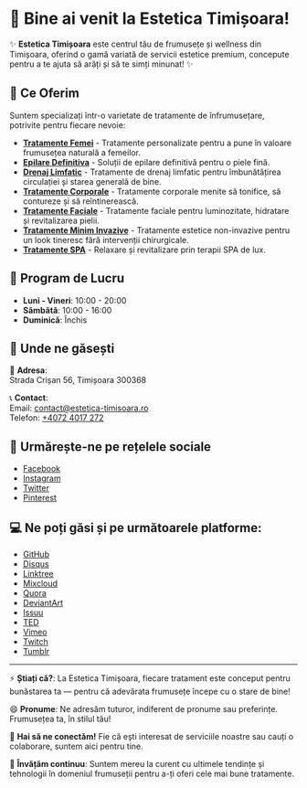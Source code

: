 # 👋 Bine ai venit la Estetica Timișoara!

✨ **Estetica Timișoara** este centrul tău de frumusețe și wellness din Timișoara, oferind o gamă variată de servicii estetice premium, concepute pentru a te ajuta să arăți și să te simți minunat! ✨

## 👀 Ce Oferim

Suntem specializați într-o varietate de tratamente de înfrumusețare, potrivite pentru fiecare nevoie:

- **[Tratamente Femei](https://estetica-timisoara.ro/tratamente-femei/)** - Tratamente personalizate pentru a pune în valoare frumusețea naturală a femeilor.
- **[Epilare Definitiva](https://estetica-timisoara.ro/epilare-definitiva-timisoara/)** - Soluții de epilare definitivă pentru o piele fină.
- **[Drenaj Limfatic](https://estetica-timisoara.ro/drenaj-limfatic-btl-lyphastim/)** - Tratamente de drenaj limfatic pentru îmbunătățirea circulației și starea generală de bine.
- **[Tratamente Corporale](https://estetica-timisoara.ro/tratamente-corporale-femei/)** - Tratamente corporale menite să tonifice, să contureze și să reîntinerească.
- **[Tratamente Faciale](https://estetica-timisoara.ro/tratamente-faciale-femei/)** - Tratamente faciale pentru luminozitate, hidratare și revitalizarea pielii.
- **[Tratamente Minim Invazive](https://estetica-timisoara.ro/tratamente-minim-invazive-femei/)** - Tratamente estetice non-invazive pentru un look tineresc fără intervenții chirurgicale.
- **[Tratamente SPA](https://estetica-timisoara.ro/spa-timisioara/)** - Relaxare și revitalizare prin terapii SPA de lux.

## 📅 Program de Lucru

- **Luni - Vineri**: 10:00 - 20:00  
- **Sâmbătă**: 10:00 - 16:00  
- **Duminică**: Închis

## 📍 Unde ne găsești

📍 **Adresa**:  
Strada Crișan 56, Timișoara 300368

📞 **Contact**:  
Email: [contact@estetica-timisoara.ro](mailto:contact@estetica-timisoara.ro)  
Telefon: [+4072 4017 272](tel:+40724017272)

## 💞️ Urmărește-ne pe rețelele sociale

- [Facebook](https://www.facebook.com/esteticatimisoara)
- [Instagram](https://www.instagram.com/esteticatimisoara/)
- [Twitter](https://x.com/EsteticaTi57715)
- [Pinterest](https://ro.pinterest.com/esteticatimisoara/)

## 💻 Ne poți găsi și pe următoarele platforme:

- [GitHub](https://github.com/esteticatimisoara)
- [Disqus](https://disqus.com/by/esteticatimisoara/about/)
- [Linktree](https://linktr.ee/esteticatimisoara)
- [Mixcloud](https://www.mixcloud.com/esteticatimisoara/)
- [Quora](https://www.quora.com/profile/Estetica-Timisoara)
- [DeviantArt](https://www.deviantart.com/esteticatimisoara)
- [Issuu](https://issuu.com/esteticatimisoara)
- [TED](https://www.ted.com/profiles/47942587)
- [Vimeo](https://vimeo.com/esteticatimisoara)
- [Twitch](https://www.twitch.tv/esteticatimisoara/about)
- [Tumblr](https://www.tumblr.com/esteticatimisoara)
  
---

⚡ **Știați că?**: La Estetica Timișoara, fiecare tratament este conceput pentru bunăstarea ta — pentru că adevărata frumusețe începe cu o stare de bine!

😄 **Pronume**: Ne adresăm tuturor, indiferent de pronume sau preferințe. Frumusețea ta, în stilul tău!

👋 **Hai să ne conectăm!** Fie că ești interesat de serviciile noastre sau cauți o colaborare, suntem aici pentru tine.

🌱 **Învățăm continuu**: Suntem mereu la curent cu ultimele tendințe și tehnologii în domeniul frumuseții pentru a-ți oferi cele mai bune tratamente.
